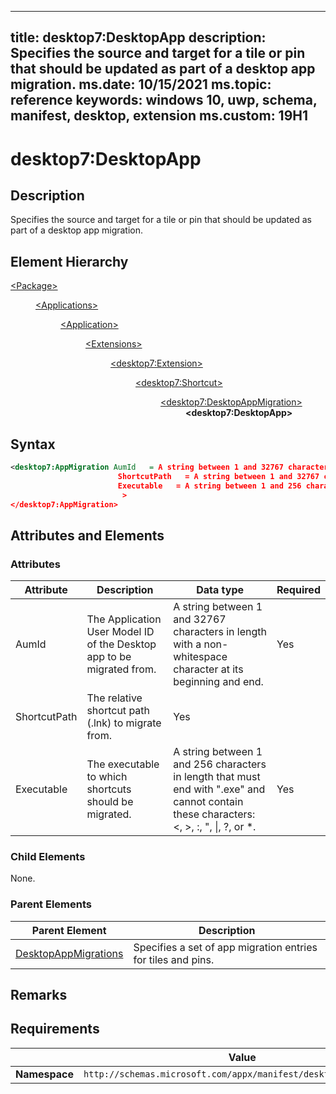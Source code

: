 ﻿---

title: desktop7:DesktopApp
description: Specifies the source and target for a tile or pin that should be updated as part of a desktop app migration.
ms.date: 10/15/2021
ms.topic: reference
keywords: windows 10, uwp, schema, manifest, desktop, extension 
ms.custom: 19H1
---

# desktop7:DesktopApp

## Description
Specifies the source and target for a tile or pin that should be updated as part of a desktop app migration.

## Element Hierarchy
<dl>
<dt><a href="element-package.md">&lt;Package&gt;</a></dt>
<dd>
<dl>
<dt><a href="element-applications.md">&lt;Applications&gt;</a></dt>
<dd>
<dl>
<dt><a href="element-application.md">&lt;Application&gt;</a></dt>
<dd>
<dl>
<dt><a href="element-1-extensions.md">&lt;Extensions&gt;</a></dt>
<dd>
<dl>
<dt><a href="element-desktop7-extension.md">&lt;desktop7:Extension&gt;</a></dt>
<dd>
<dl>
<dt><a href="element-desktop7-shortcut.md">&lt;desktop7:Shortcut&gt;</a></dt>
<dd>
<dl>
<dt><a href="element-desktop7-desktopappmigration.md">&lt;desktop7:DesktopAppMigration&gt;</a></dt>
<dd><b>&lt;desktop7:DesktopApp&gt;</b></dd>
</dl>
</dd>
</dl>
</dd>
</dl>
</dd>
</dl>
</dd>
</dl>
</dd>
</dl>
</dd>
</dl>


## Syntax

```xml
<desktop7:AppMigration AumId   = A string between 1 and 32767 characters in length with a non-whitespace character at its beginning and end.
                        ShortcutPath   = A string between 1 and 32767 characters in length with a non-whitespace character at its beginning and end. 
                        Executable   = A string between 1 and 256 characters in length that must end with ".exe" and cannot contain these characters: <, >, :, ", |, ?, or *. 
                         >
</desktop7:AppMigration>
```


## Attributes and Elements

### Attributes

| Attribute | Description | Data type | Required |
|-----------|-------------|-----------|----------|
| AumId | The Application User Model ID of the Desktop app to be migrated from. | A string between 1 and 32767 characters in length with a non-whitespace character at its beginning and end. | Yes |
| ShortcutPath | The relative shortcut path (.lnk) to migrate from. | Yes |
| Executable | The executable to which shortcuts should be migrated. | A string between 1 and 256 characters in length that must end with ".exe" and cannot contain these characters: <, >, :, ", \|, ?, or *. | Yes |

### Child Elements

None.

### Parent Elements

| Parent Element | Description |
|---------------|-------------|
| [DesktopAppMigrations](element-desktop7-desktopappmigrations.md) | Specifies a set of app migration entries for tiles and pins. |  


## Remarks



## Requirements

|               |     Value                                                        |
|---------------|-------------------------------------------------------------|
| **Namespace** | `http://schemas.microsoft.com/appx/manifest/desktop/windows10/7` |